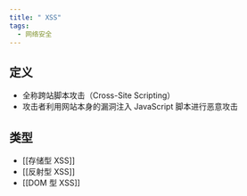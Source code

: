 ```yaml
---
title: " XSS"
tags:
  - 网络安全
---
```

## 定义

- 全称跨站脚本攻击（Cross-Site Scripting）
- 攻击者利用网站本身的漏洞注入 JavaScript 脚本进行恶意攻击

## 类型

- [[存储型 XSS]]
- [[反射型 XSS]]
- [[DOM 型 XSS]]


